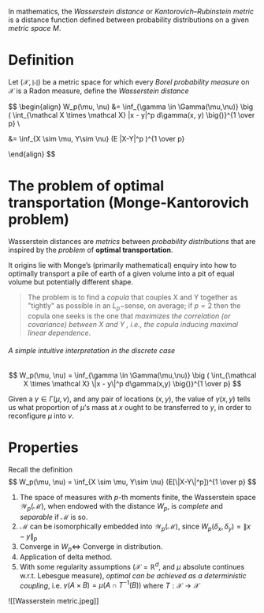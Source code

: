 
In mathematics, the _Wasserstein distance_ or _Kantorovich–Rubinstein metric_ is a distance function defined between probability distributions on a given _metric space_ $M$.

# Definition

Let $(\mathcal X, \|\cdot\|)$ be a metric space for which every _Borel probability measure_ on $\mathcal X$ is a Radon measure, define the _Wasserstein distance_

$$
\begin{align}
W_p(\mu, \nu) &= \inf_{\gamma \in \Gamma(\mu,\nu)} \big ( \int_{\mathcal X \times \mathcal X} \|x - y\|^p d\gamma(x, y) \big{)}^{1 \over p} \\

&= \inf_{X \sim \mu, Y\sim \nu} (E \|X-Y\|^p )^{1 \over p}

\end{align}
$$


# The problem of optimal transportation (Monge-Kantorovich problem)

Wasserstein distances are _metrics_ between _probability distributions_ that are inspired by the _problem_ of **optimal transportation**.

It origins lie with Monge’s (primarily mathematical) enquiry into how to optimally transport a pile of earth of a given volume into a pit of equal volume but potentially  different shape.

> The problem is to find a _copula_ that couples X and Y together as "tightly" as possible in  an $L_p-$sense, on average; if $p = 2$ then the copula one seeks is the one that _maximizes the correlation (or covariance) between X and Y , i.e., the copula inducing maximal linear dependence_.

###### A simple intuitive interpretation in the discrete case
$$
W_p(\mu, \nu) = \inf_{\gamma \in \Gamma(\mu,\nu)} \big ( \int_{\mathcal X \times \mathcal X} \|x - y\|^p d\gamma(x,y) \big{)}^{1 \over p} 
$$

Given a $\gamma \in \Gamma(\mu,\nu)$, and any pair of locations $(x,y)$, the value of $\gamma(x,y)$ tells us what proportion of $\mu$’s mass at $x$ ought to be transferred to $y$, in order  to reconfigure $\mu$ into $\nu$.

# Properties
Recall the definition
$$
W_p(\mu, \nu) = \inf_{X \sim \mu, Y\sim \nu} (E[\|X-Y\|^p])^{1 \over p}
$$



1.    The space of measures with $p$-th moments finite, the Wasserstein  space $\mathcal W_p(\mathcal M)$, when endowed with the distance $W_p$, is _complete_ and _separable_ if  $\mathcal M$ is so.
2.    $\mathcal M$ can be isomorphically embedded into $\mathcal W_p(\mathcal M)$, since $W_p(\delta_x, \delta_y) = \|x-y\|_p$
3.    Converge in $W_p \iff$ Converge in distribution. 
4.    Application of delta method.
5.    With some regularity assumptions ($\mathcal X=\mathbb{R}^d$, and $\mu$ absolute continues w.r.t. Lebesgue measure), _optimal can be achieved as a deterministic coupling_, i.e.    $γ(A × B) = µ(A\cap T^{-1}(B))$ where $T: \mathcal{ X \to  X}$



![[Wasserstein metric.jpeg]]
